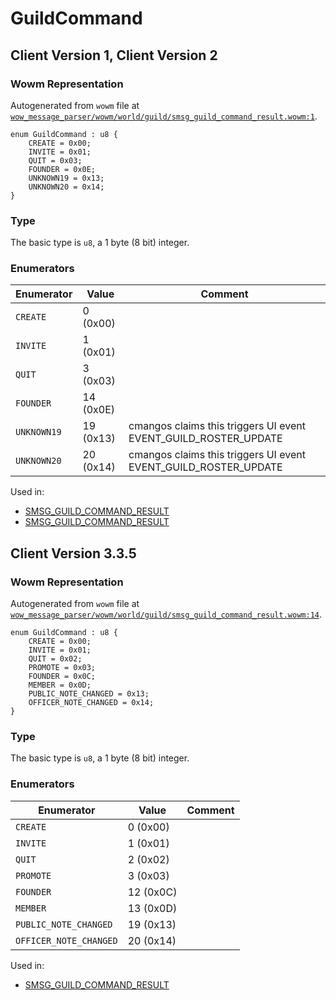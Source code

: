 # GuildCommand

## Client Version 1, Client Version 2

### Wowm Representation

Autogenerated from `wowm` file at [`wow_message_parser/wowm/world/guild/smsg_guild_command_result.wowm:1`](https://github.com/gtker/wow_messages/tree/main/wow_message_parser/wowm/world/guild/smsg_guild_command_result.wowm#L1).

```rust,ignore
enum GuildCommand : u8 {
    CREATE = 0x00;
    INVITE = 0x01;
    QUIT = 0x03;
    FOUNDER = 0x0E;
    UNKNOWN19 = 0x13;
    UNKNOWN20 = 0x14;
}
```
### Type
The basic type is `u8`, a 1 byte (8 bit) integer.
### Enumerators
| Enumerator | Value  | Comment |
| --------- | -------- | ------- |
| `CREATE` | 0 (0x00) |  |
| `INVITE` | 1 (0x01) |  |
| `QUIT` | 3 (0x03) |  |
| `FOUNDER` | 14 (0x0E) |  |
| `UNKNOWN19` | 19 (0x13) | cmangos claims this triggers UI event EVENT_GUILD_ROSTER_UPDATE |
| `UNKNOWN20` | 20 (0x14) | cmangos claims this triggers UI event EVENT_GUILD_ROSTER_UPDATE |

Used in:
* [SMSG_GUILD_COMMAND_RESULT](smsg_guild_command_result.md)
* [SMSG_GUILD_COMMAND_RESULT](smsg_guild_command_result.md)

## Client Version 3.3.5

### Wowm Representation

Autogenerated from `wowm` file at [`wow_message_parser/wowm/world/guild/smsg_guild_command_result.wowm:14`](https://github.com/gtker/wow_messages/tree/main/wow_message_parser/wowm/world/guild/smsg_guild_command_result.wowm#L14).

```rust,ignore
enum GuildCommand : u8 {
    CREATE = 0x00;
    INVITE = 0x01;
    QUIT = 0x02;
    PROMOTE = 0x03;
    FOUNDER = 0x0C;
    MEMBER = 0x0D;
    PUBLIC_NOTE_CHANGED = 0x13;
    OFFICER_NOTE_CHANGED = 0x14;
}
```
### Type
The basic type is `u8`, a 1 byte (8 bit) integer.
### Enumerators
| Enumerator | Value  | Comment |
| --------- | -------- | ------- |
| `CREATE` | 0 (0x00) |  |
| `INVITE` | 1 (0x01) |  |
| `QUIT` | 2 (0x02) |  |
| `PROMOTE` | 3 (0x03) |  |
| `FOUNDER` | 12 (0x0C) |  |
| `MEMBER` | 13 (0x0D) |  |
| `PUBLIC_NOTE_CHANGED` | 19 (0x13) |  |
| `OFFICER_NOTE_CHANGED` | 20 (0x14) |  |

Used in:
* [SMSG_GUILD_COMMAND_RESULT](smsg_guild_command_result.md)

